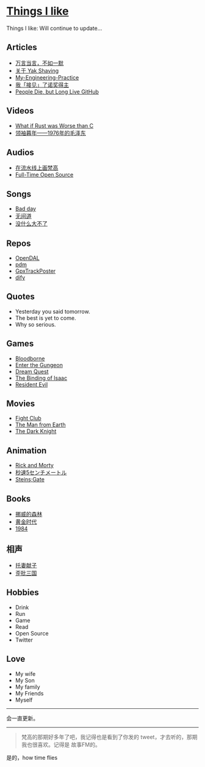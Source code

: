 # [Things I like](https://github.com/yihong0618/gitblog/issues/311)

Things I like:
Will continue to update...

## Articles

- [万言当言，不如一默](https://yihui.org/cn/2020/07/silence/)
- [关于 Yak Shaving](https://antfu.me/posts/about-yak-shaving-zh)
- [My-Engineering-Practice](https://github.com/jschwinger233/jschwinger23.github.io/blob/master/_posts/2019-12-25-My-Engineering-Practice.md)
- [我「接见」了诺奖得主](https://frostming.com/2024/meet-with-paul/)
- [People Die, but Long Live GitHub](https://laike9m.com/blog/people-die-but-long-live-github,122/)

## Videos

- [What if Rust was Worse than C](https://www.youtube.com/watch?v=5MIsMbFjvkw)
- [领袖暮年——1976年的毛泽东](https://www.youtube.com/watch?v=OSsXCMf1-xg)

## Audios

- [在流水线上画梵高](https://open.spotify.com/episode/3csndM7HRPuyShy2Ipus5e)
- [Full-Time Open Source](https://corecursive.com/067-zig-with-andrew-kelley/)

## Songs

- [Bad day](https://www.youtube.com/watch?v=gH476CxJxfg)
- [无间道](https://www.youtube.com/watch?v=2I0QiX5kl18)
- [ 没什么大不了](https://www.youtube.com/watch?v=LOBfzV9s7Pc)

## Repos

- [OpenDAL](https://github.com/apache/opendal)
- [pdm](https://github.com/pdm-project/pdm)
- [GpxTrackPoster](https://github.com/flopp/GpxTrackPoster)
- [dify](https://github.com/langgenius/dify)

## Quotes

- Yesterday you said tomorrow.
- The best is yet to come.
- Why so serious.

## Games

- [Bloodborne](https://en.wikipedia.org/wiki/Bloodborne)
- [Enter the Gungeon](https://store.steampowered.com/app/311690/Enter_the_Gungeon/)
- [Dream Quest](https://store.steampowered.com/app/557410/Dream_Quest/)
- [The Binding of Isaac](https://store.steampowered.com/app/113200/The_Binding_of_Isaac)
- [Resident Evil](https://en.wikipedia.org/wiki/Resident_Evil)

## Movies

- [Fight Club](https://www.imdb.com/title/tt0137523/)
- [The Man from Earth](https://www.imdb.com/title/tt0756683/)
- [The Dark Knight ](https://www.imdb.com/title/tt0468569/)

## Animation

- [Rick and Morty](https://en.wikipedia.org/wiki/Rick_and_Morty)
- [秒速5センチメートル](https://www.imdb.com/title/tt0983213/)
- [Steins;Gate](https://www.imdb.com/title/tt1910272/)

## Books

- [挪威的森林](https://zh.wikipedia.org/zh-hans/%E6%8C%AA%E5%A8%81%E7%9A%84%E6%A3%AE%E6%9E%97_(%E5%B0%8F%E8%AF%B4))
- [黄金时代](https://zh.wikipedia.org/wiki/%E9%BB%83%E9%87%91%E6%99%82%E4%BB%A3_(%E5%B0%8F%E8%AA%AA))
- [1984](https://en.wikipedia.org/wiki/Nineteen_Eighty-Four)

## 相声

- [托妻献子](https://www.youtube.com/watch?v=Xe_Gzy2xD2g)
- [歪批三国](https://www.youtube.com/watch?v=LUXRlc0n2DA)

## Hobbies

- Drink
- Run
- Game
- Read
- Open Source
- Twitter

## Love

- My wife
- My Son
- My family
- My Friends
- Myself


---

会一直更新。

---

> 梵高的那期好多年了吧，我记得也是看到了你发的 tweet，才去听的，那期我也很喜欢。记得是 故事FM的。

是的，how time flies